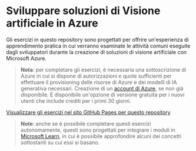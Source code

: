 # Sviluppare soluzioni di Visione artificiale in Azure

Gli esercizi in questo repository sono progettati per offrire un'esperienza di apprendimento pratica in cui verranno esaminate le attività comuni eseguite dagli sviluppatori durante la creazione di soluzioni di visione artificiale con Microsoft Azure.

> **Nota**: per completare gli esercizi, è necessaria una sottoscrizione di Azure in cui si dispone di autorizzazioni e quote sufficienti per effettuare il provisioning delle risorse di Azure e dei modelli di IA generativa necessari. Creazione di un [account di Azure](https://azure.microsoft.com/free), se non già disponibile. È disponibile un'opzione di versione gratuita per i nuovi utenti che include crediti per i primi 30 giorni.

[Visualizzare gli esercizi nel sito GitHub Pages per questo repository](https://go.microsoft.com/fwlink/?linkid=2318640)

> **Note**: anche se è possibile completare questi esercizi autonomamente, questi sono progettati per integrare i moduli in [Microsoft Learn](https://learn.microsoft.com/training/paths/create-computer-vision-solutions-azure-ai/), in cui è possibile approfondire alcuni dei concetti sottostanti su cui essi si basano.

